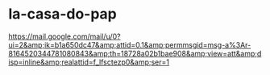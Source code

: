 # la-casa-do-pap
https://mail.google.com/mail/u/0?ui=2&amp;ik=b1a650dc47&amp;attid=0.1&amp;permmsgid=msg-a%3Ar-8164520344781080843&amp;th=18728a02b1bae908&amp;view=att&amp;disp=inline&amp;realattid=f_lfsctezp0&amp;ser=1
